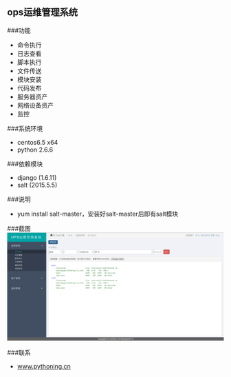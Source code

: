 ## ops运维管理系统 

###功能
* 命令执行
* 日志查看
* 脚本执行
* 文件传送
* 模块安装
* 代码发布
* 服务器资产
* 网络设备资产
* 监控


###系统环境
* centos6.5 x64
* python 2.6.6

###依赖模块
* django (1.6.11)
* salt (2015.5.5)

###说明
* yum install salt-master，安装好salt-master后即有salt模块

###截图
![image](https://github.com/lijc210/ops/raw/master/static/images/ops.png)

###联系
* www.pythoning.cn

